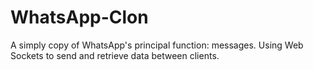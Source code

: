 # WhatsApp-Clon
A simply copy of WhatsApp's principal function: messages. Using Web Sockets to send and retrieve data between clients.
